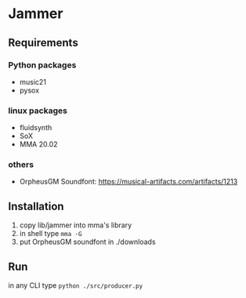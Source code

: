 # Jammer

## Requirements
### Python packages
* music21
* pysox
### linux packages
* fluidsynth
* SoX
* MMA 20.02
### others
* OrpheusGM Soundfont: https://musical-artifacts.com/artifacts/1213
  
## Installation
1. copy lib/jammer into mma's library
2. in shell type `mma -G`
3. put OrpheusGM soundfont in ./downloads

## Run
in any CLI type `python ./src/producer.py`
